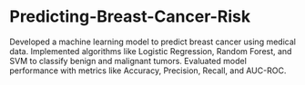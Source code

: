 # Predicting-Breast-Cancer-Risk
Developed a machine learning model to predict breast cancer using medical data. Implemented algorithms like Logistic Regression, Random Forest, and SVM to classify benign and malignant tumors. Evaluated model performance with metrics like Accuracy, Precision, Recall, and AUC-ROC.
